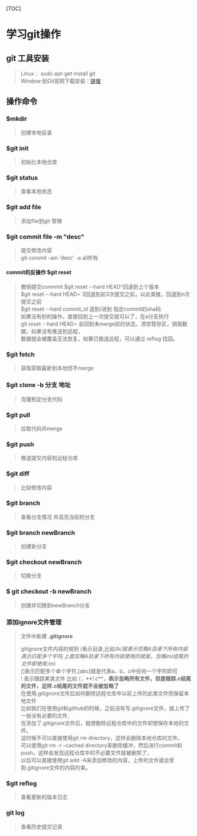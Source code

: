 [TOC]

# 学习git操作
## git 工具安装
> Linux： sudo apt-get install git  
Window:到Git官网下载安装：[链接](https://git-scm.com/downloads)
## 操作命令 
### $mkdir 
> 创建本地目录
### $git init 
> 初始化本地仓库
### $git status 
> 查看本地状态
### $git add file
>添加file到git 管理 
### $git commit file -m "desc" 
>提交修改内容  
>git commit -am 'desc' -a all所有
>
####     commit的反操作 $git reset
> 撤销提交comnmit
>$git reset --hard HEAD^回退到上个版本  
>$git reset --hard HEAD~ 3回退到前3次提交之前，以此类推，回退到n次提交之前  
>$git reset --hard commit_id 退到/进到 指定commit的sha码  
>如果没有别的操作，直接回到上一次提交就可以了，在a分支执行  
>git reset --hard HEAD~ 会回到未merge前的状态，清空暂存区，销毁数据，如果没有推送到远程，  
>数据就会被覆盖无法恢复，如果已推送远程，可以通过 reflog 找回。  
### $git fetch
>获取获取最新到本地但不merge 
### $git clone -b 分支 地址
> 克隆制定分支代码
### $git pull 
> 拉取代码并merge
### $git push
> 推送提交内容到远程仓库
### $git diff
> 比较修改内容
### $git branch
> 查看分支情况 并高亮当前的分支
### $git branch newBranch
> 创建新分支
### $git checkout newBranch
> 切换分支
### $ git checkout -b newBranch
> 创建并切换到newBranch分支
### 添加ignore文件管理
> 文件中新建 **.gitignore**
>
> gitignore文件内容的规则
> /表示目录,比如/A/*就表示忽略A目录下所有内容  
> *表示匹配多个字符,上面忽略A目录下所有内容使用的就是*，忽略iml结尾的文件即使用*.iml  
> []表示匹配多个单个字符,[abc]就是代表a、b、c中任何一个字符即可  
> ! 表示跟踪某类文件 比如 /*，**!*.c**，**表示忽略所有文件，但是跟踪.c结尾的文件，这样.c结尾的文件就不会被忽略了**  
> 在使用.gitignore文件后如何删除远程仓库中以前上传的此类文件而保留本地文件  
> 比如我们在使用git和github的时候，之前没有写.gitignore文件，就上传了一些没有必要的文件,  
> 在添加了.gitignore文件后，就想删除远程仓库中的文件却想保存本地的文件。  
> 这时候不可以直接使用git rm directory，这样会删除本地仓库的文件。  
> 可以使用git rm -r –cached directory来删除缓冲，然后进行commit和push，这样会发现远程仓库中的不必要文件就被删除了，  
> 以后可以直接使用git add -A来添加修改的内容，上传的文件就会受到.gitignore文件的内容约束。
### $git reflog
> 查看更新的版本日志
### git log 
> 查看历史提交记录

